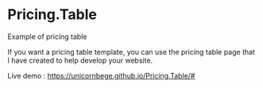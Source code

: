 # Pricing.Table
Example of pricing table

If you want a pricing table template, you can use the pricing table page that I have created to help develop your website.


Live demo : https://unicornbege.github.io/Pricing.Table/#
